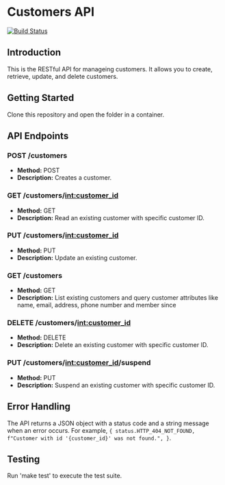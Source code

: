 # Customers API

[![Build Status](https://github.com/CSCI-GA-2820-SU24-001/customers/actions/workflows/ci.yml/badge.svg)](https://github.com/CSCI-GA-2820-SU24-001/customers/actions)

## Introduction
This is the RESTful API for manageing customers. It allows you to create, retrieve, update, and delete customers.

## Getting Started
Clone this repository and open the folder in a container. 

## API Endpoints

### POST /customers
- **Method:** POST
- **Description:** Creates a customer.

### GET /customers/<int:customer_id>
- **Method:** GET
- **Description:** Read an existing customer with specific customer ID.

### PUT /customers/<int:customer_id>
- **Method:** PUT
- **Description:** Update an existing customer.

### GET /customers
- **Method:** GET
- **Description:** List existing customers and query customer attributes like name, email, address, phone number and member since

### DELETE /customers/<int:customer_id>
- **Method:** DELETE
- **Description:** Delete an existing customer with specific customer ID.

### PUT /customers/<int:customer_id>/suspend
- **Method:** PUT
- **Description:** Suspend an existing customer with specific customer ID.

## Error Handling
The API returns a JSON object with a status code and a string message when an error occurs. For example, `{ status.HTTP_404_NOT_FOUND, f"Customer with id '{customer_id}' was not found.", }`.

## Testing
Run 'make test' to execute the test suite.

